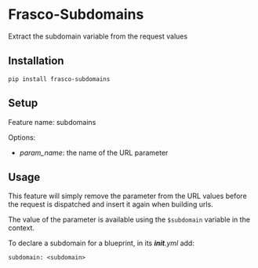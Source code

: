 # Frasco-Subdomains

Extract the subdomain variable from the request values

## Installation

    pip install frasco-subdomains

## Setup

Feature name: subdomains

Options:

 - *param_name*: the name of the URL parameter

## Usage

This feature will simply remove the parameter from the URL values before the request
is dispatched and insert it again when building urls.

The value of the parameter is available using the `$subdomain` variable in the context.

To declare a subdomain for a blueprint, in its *__init__.yml* add:

    subdomain: <subdomain>